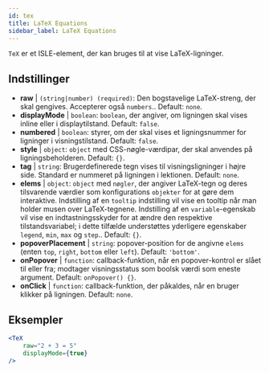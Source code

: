 ```yaml
---
id: tex
title: LaTeX Equations
sidebar_label: LaTeX Equations
---
```


`TeX` er et ISLE-element, der kan bruges til at vise LaTeX-ligninger.

## Indstillinger

* __raw__ | `(string|number) (required)`: Den bogstavelige LaTeX-streng, der skal gengives. Accepterer også `numbers`.. Default: `none`.
* __displayMode__ | `boolean`: `boolean`, der angiver, om ligningen skal vises inline eller i displaytilstand. Default: `false`.
* __numbered__ | `boolean`: styrer, om der skal vises et ligningsnummer for ligninger i visningstilstand. Default: `false`.
* __style__ | `object`: `object` med CSS-nøgle-værdipar, der skal anvendes på ligningsbeholderen. Default: `{}`.
* __tag__ | `string`: Brugerdefinerede tegn vises til visningsligninger i højre side. Standard er nummeret på ligningen i lektionen. Default: `none`.
* __elems__ | `object`: `object` med `nøgler`, der angiver LaTeX-tegn og deres tilsvarende værdier som konfigurations `objekter` for at gøre dem interaktive. Indstilling af en `tooltip` indstilling vil vise en tooltip når man holder musen over LaTeX-tegnene. Indstilling af en `variable`-egenskab vil vise en indtastningsskyder for at ændre den respektive tilstandsvariabel; i dette tilfælde understøttes yderligere egenskaber `legend`, `min`, `max` og `step`.. Default: `{}`.
* __popoverPlacement__ | `string`: popover-position for de angivne `elems` (enten `top`, `right`, `bottom` eller `left`). Default: `'bottom'`.
* __onPopover__ | `function`: callback-funktion, når en popover-kontrol er slået til eller fra; modtager visningsstatus som boolsk værdi som eneste argument. Default: `onPopover() {}`.
* __onClick__ | `function`: callback-funktion, der påkaldes, når en bruger klikker på ligningen. Default: `none`.


## Eksempler

```jsx live
<TeX
    raw="2 + 3 = 5"
    displayMode={true}
/>
```



